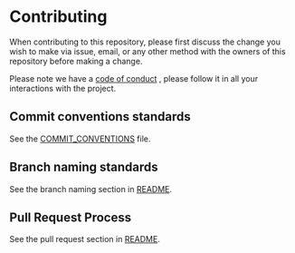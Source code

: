 # Contributing

When contributing to this repository, please first discuss the change you wish to make via issue, email, or any other method with the owners of this repository before making a change.

Please note we have a [code of conduct](CODE_OF_CONDUCT.md) , please follow it in all your interactions with the project.

## Commit conventions standards 

See the [COMMIT_CONVENTIONS](COMMIT_CONVENTIONS.md) file.

## Branch naming standards

See the branch naming section in [README](README.md#branch-naming-convention).

## Pull Request Process

See the pull request section in [README](README.md#merge-requests-mr).